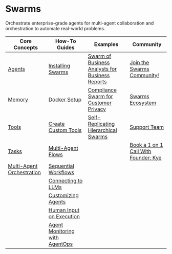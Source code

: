 
# Swarms

Orchestrate enterprise-grade agents for multi-agent collaboration and orchestration to automate real-world problems.

| Core Concepts                                    | How-To Guides                                                  | Examples                                                                                                            | Community                                                                                     |
|--------------------------------------------------|----------------------------------------------------------------|---------------------------------------------------------------------------------------------------------------------|------------------------------------------------------------------------------------------------|
| [Agents](swarms/structs/agent)                   | [Installing Swarms](swarms/install/install)                    | [Swarm of Business Analysts for Business Reports](applications/business-analyst-agent)                             | [Join the Swarms Community!](https://discord.gg/3Zck7nX6)                                      |
| [Memory](swarms/memory/diy_memory)               | [Docker Setup](swarms/install/docker_setup)                    | [Compliance Swarm for Customer Privacy](https://medium.com/@kyeg/building-compliance-agents-with-chroma-db-llama3-sop-prompting-0ed3e73559d2) | [Swarms Ecosystem](https://github.com/kyegomez/swarm-ecosystem)                                |
| [Tools](swarms/tools/main)                       | [Create Custom Tools](./how-to/Create-Custom-Tools)            | [Self-Replicating Hierarchical Swarms](https://medium.com/@kyeg/announcing-neosapiens-self-replicating-swarms-0a47410aafa7)                      | [Support Team](https://cal.com/swarms/swarms-onboarding-session)                               |
| [Tasks](swarms/structs/task)                     | [Multi-Agent Flows](swarms/structs/agent_rearrange)            |                                                                                                                       | [Book a 1 on 1 Call With Founder: Kye](https://cal.com/swarms/swarms-onboarding-session)       |
| [Multi-Agent Orchestration](swarms/structs/agent_rearrange) | [Sequential Workflows](swarms/structs/sequential_workflow)    |                                                                                                                       |                                                                                                |
|                                                  | [Connecting to LLMs](./how-to/LLM-Connections)                 |                                                                                                                       |                                                                                                |
|                                                  | [Customizing Agents](./how-to/Customizing-Agents)              |                                                                                                                       |                                                                                                |
|                                                  | [Human Input on Execution](./how-to/Human-Input-on-Execution)  |                                                                                                                       |                                                                                                |
|                                                  | [Agent Monitoring with AgentOps](./how-to/AgentOps-Observability) |                                                                                                                       |                                                                                                |